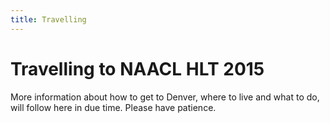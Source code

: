 ```yaml
---
title: Travelling
---
```


<!-- # Getting to Denver -->

<!-- Here will be information about how to get to Denver. -->

# Travelling to NAACL HLT 2015

More information about how to get to Denver, where to live and what to do, will follow here in due time. Please have patience.
